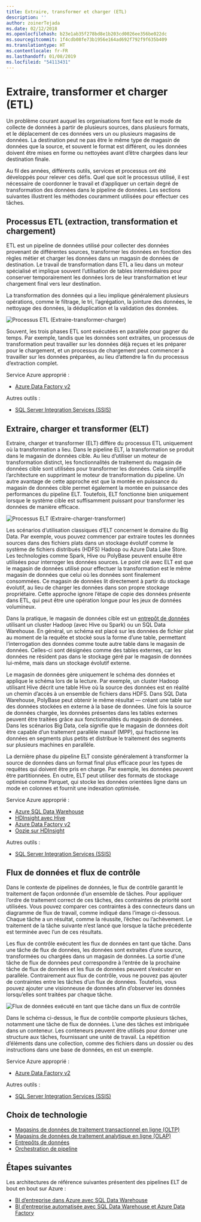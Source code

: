 ```yaml
---
title: Extraire, transformer et charger (ETL)
description: ''
author: zoinerTejada
ms.date: 02/12/2018
ms.openlocfilehash: b23e1ab35f278bd8e1b203cd0026ee356be022dc
ms.sourcegitcommit: 1f4cdb08fe73b1956e164ad692f792f9f635b409
ms.translationtype: HT
ms.contentlocale: fr-FR
ms.lasthandoff: 01/08/2019
ms.locfileid: "54113431"
---
```

# <a name="extract-transform-and-load-etl"></a>Extraire, transformer et charger (ETL)

Un problème courant auquel les organisations font face est le mode de collecte de données à partir de plusieurs sources, dans plusieurs formats, et le déplacement de ces données vers un ou plusieurs magasins de données. La destination peut ne pas être le même type de magasin de données que la source, et souvent le format est différent, ou les données doivent être mises en forme ou nettoyées avant d’être chargées dans leur destination finale.

Au fil des années, différents outils, services et processus ont été développés pour relever ces défis. Quel que soit le processus utilisé, il est nécessaire de coordonner le travail et d’appliquer un certain degré de transformation des données dans le pipeline de données. Les sections suivantes illustrent les méthodes couramment utilisées pour effectuer ces tâches.

## <a name="extract-transform-and-load-etl-process"></a>Processus ETL (extraction, transformation et chargement)

ETL est un pipeline de données utilisé pour collecter des données provenant de différentes sources, transformer les données en fonction des règles métier et charger les données dans un magasin de données de destination. Le travail de transformation dans ETL a lieu dans un moteur spécialisé et implique souvent l’utilisation de tables intermédiaires pour conserver temporairement les données lors de leur transformation et leur chargement final vers leur destination.

La transformation des données qui a lieu implique généralement plusieurs opérations, comme le filtrage, le tri, l’agrégation, la jointure des données, le nettoyage des données, la déduplication et la validation des données.

![Processus ETL (Extraire-transformer-charger)](../images/etl.png)

Souvent, les trois phases ETL sont exécutées en parallèle pour gagner du temps. Par exemple, tandis que les données sont extraites, un processus de transformation peut travailler sur les données déjà reçues et les préparer pour le chargement, et un processus de chargement peut commencer à travailler sur les données préparées, au lieu d’attendre la fin du processus d’extraction complet.

Service Azure approprié :

- [Azure Data Factory v2](https://azure.microsoft.com/services/data-factory/)

Autres outils :

- [SQL Server Integration Services (SSIS)](/sql/integration-services/sql-server-integration-services)

## <a name="extract-load-and-transform-elt"></a>Extraire, charger et transformer (ELT)

Extraire, charger et transformer (ELT) diffère du processus ETL uniquement où la transformation a lieu. Dans le pipeline ELT, la transformation se produit dans le magasin de données cible. Au lieu d’utiliser un moteur de transformation distinct, les fonctionnalités de traitement du magasin de données cible sont utilisées pour transformer les données. Cela simplifie l’architecture en supprimant le moteur de transformation du pipeline. Un autre avantage de cette approche est que la montée en puissance du magasin de données cible permet également la montée en puissance des performances du pipeline ELT. Toutefois, ELT fonctionne bien uniquement lorsque le système cible est suffisamment puissant pour transformer les données de manière efficace.

![Processus ELT (Extraire-charger-transformer)](../images/elt.png)

Les scénarios d’utilisation classiques d’ELT concernent le domaine du Big Data. Par exemple, vous pouvez commencer par extraire toutes les données sources dans des fichiers plats dans un stockage évolutif comme le système de fichiers distribués (HDFS) Hadoop ou Azure Data Lake Store. Les technologies comme Spark, Hive ou PolyBase peuvent ensuite être utilisées pour interroger les données sources. Le point clé avec ELT est que le magasin de données utilisé pour effectuer la transformation est le même magasin de données que celui où les données sont finalement consommées. Ce magasin de données lit directement à partir du stockage évolutif, au lieu de charger les données dans son propre stockage propriétaire. Cette approche ignore l’étape de copie des données présente dans ETL, qui peut être une opération longue pour les jeux de données volumineux.

Dans la pratique, le magasin de données cible est un [entrepôt de données](./data-warehousing.md) utilisant un cluster Hadoop (avec Hive ou Spark) ou un SQL Data Warehouse. En général, un schéma est placé sur les données de fichier plat au moment de la requête et stocké sous la forme d’une table, permettant l’interrogation des données comme toute autre table dans le magasin de données. Celles-ci sont désignées comme des tables externes, car les données ne résident pas dans le stockage géré par le magasin de données lui-même, mais dans un stockage évolutif externe.

Le magasin de données gère uniquement le schéma des données et applique le schéma lors de la lecture. Par exemple, un cluster Hadoop utilisant Hive décrit une table Hive où la source des données est en réalité un chemin d’accès à un ensemble de fichiers dans HDFS. Dans SQL Data Warehouse, PolyBase peut obtenir le même résultat &mdash; créant une table sur des données stockées en externe à la base de données. Une fois la source de données chargée, les données présentes dans les tables externes peuvent être traitées grâce aux fonctionnalités du magasin de données. Dans les scénarios Big Data, cela signifie que le magasin de données doit être capable d’un traitement parallèle massif (MPP), qui fractionne les données en segments plus petits et distribue le traitement des segments sur plusieurs machines en parallèle.

La dernière phase du pipeline ELT consiste généralement à transformer la source de données dans un format final plus efficace pour les types de requêtes qui doivent être pris en charge. Par exemple, les données peuvent être partitionnées. En outre, ELT peut utiliser des formats de stockage optimisé comme Parquet, qui stocke les données orientées ligne dans un mode en colonnes et fournit une indexation optimisée.

Service Azure approprié :

- [Azure SQL Data Warehouse](/azure/sql-data-warehouse/sql-data-warehouse-overview-what-is)
- [HDInsight avec Hive](/azure/hdinsight/hadoop/hdinsight-use-hive)
- [Azure Data Factory v2](https://azure.microsoft.com/services/data-factory/)
- [Oozie sur HDInsight](/azure/hdinsight/hdinsight-use-oozie-linux-mac)

Autres outils :

- [SQL Server Integration Services (SSIS)](/sql/integration-services/sql-server-integration-services)

## <a name="data-flow-and-control-flow"></a>Flux de données et flux de contrôle

Dans le contexte de pipelines de données, le flux de contrôle garantit le traitement de façon ordonnée d’un ensemble de tâches. Pour appliquer l’ordre de traitement correct de ces tâches, des contraintes de priorité sont utilisées. Vous pouvez comparer ces contraintes à des connecteurs dans un diagramme de flux de travail, comme indiqué dans l’image ci-dessous. Chaque tâche a un résultat, comme la réussite, l’échec ou l’achèvement. Le traitement de la tâche suivante n’est lancé que lorsque la tâche précédente est terminée avec l’un de ces résultats.

Les flux de contrôle exécutent les flux de données en tant que tâche. Dans une tâche de flux de données, les données sont extraites d’une source, transformées ou chargées dans un magasin de données. La sortie d’une tâche de flux de données peut correspondre à l’entrée de la prochaine tâche de flux de données et les flux de données peuvent s’exécuter en parallèle. Contrairement aux flux de contrôle, vous ne pouvez pas ajouter de contraintes entre les tâches d’un flux de données. Toutefois, vous pouvez ajouter une visionneuse de données afin d’observer les données lorsqu’elles sont traitées par chaque tâche.

![Flux de données exécuté en tant que tâche dans un flux de contrôle](../images/control-flow-data-flow.png)

Dans le schéma ci-dessus, le flux de contrôle comporte plusieurs tâches, notamment une tâche de flux de données. L’une des tâches est imbriquée dans un conteneur. Les conteneurs peuvent être utilisés pour donner une structure aux tâches, fournissant une unité de travail. La répétition d’éléments dans une collection, comme des fichiers dans un dossier ou des instructions dans une base de données, en est un exemple.

Service Azure approprié :

- [Azure Data Factory v2](https://azure.microsoft.com/services/data-factory/)

Autres outils :

- [SQL Server Integration Services (SSIS)](/sql/integration-services/sql-server-integration-services)

## <a name="technology-choices"></a>Choix de technologie

- [Magasins de données de traitement transactionnel en ligne (OLTP)](./online-transaction-processing.md#oltp-in-azure)
- [Magasins de données de traitement analytique en ligne (OLAP)](./online-analytical-processing.md#olap-in-azure)
- [Entrepôts de données](./data-warehousing.md)
- [Orchestration de pipeline](../technology-choices/pipeline-orchestration-data-movement.md)

## <a name="next-steps"></a>Étapes suivantes

Les architectures de référence suivantes présentent des pipelines ELT de bout en bout sur Azure :

- [BI d’entreprise dans Azure avec SQL Data Warehouse](../../reference-architectures/data/enterprise-bi-sqldw.md)
- [BI d’entreprise automatisée avec SQL Data Warehouse et Azure Data Factory](../../reference-architectures/data/enterprise-bi-adf.md)